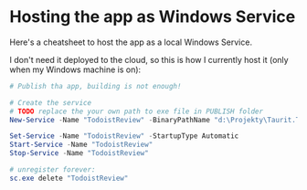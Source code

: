 # Hosting the app as Windows Service

Here's a cheatsheet to host the app as a local Windows Service.

I don't need it deployed to the cloud, so this is how I currently host it (only when my Windows machine is on): 

```powershell
# Publish tha app, building is not enough!

# Create the service
# TODO replace the your own path to exe file in PUBLISH folder
New-Service -Name "TodoistReview" -BinaryPathName "d:\Projekty\Taurit.Toolkit.TodoistReview\source\Taurit.TodoistTools.Review\bin\Release\published\Taurit.TodoistTools.Review.exe"

Set-Service -Name "TodoistReview" -StartupType Automatic
Start-Service -Name "TodoistReview"
Stop-Service -Name "TodoistReview"

# unregister forever:
sc.exe delete "TodoistReview"
```